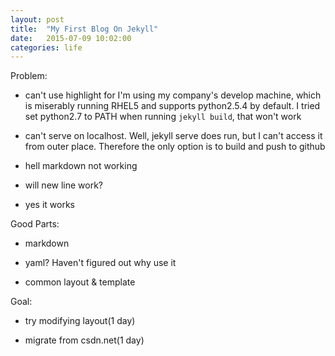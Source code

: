 ```yaml
---
layout: post
title:  "My First Blog On Jekyll"
date:   2015-07-09 10:02:00
categories: life
---
```

Problem:

  - can't use highlight for I'm using my company's develop machine, which is miserably running RHEL5 and supports python2.5.4 by default. I tried set python2.7 to PATH when running `jekyll build`, that won't work

  - can't serve on localhost. Well, jekyll serve does run, but I can't access it from outer place. Therefore the only option is to build and push to github
  
  * hell markdown not working

  * will new line work?

  * yes it works

Good Parts:

  - markdown

  - yaml? Haven't figured out why use it

  - common layout & template

Goal:

  - try modifying layout(1 day)

  - migrate from csdn.net(1 day)


